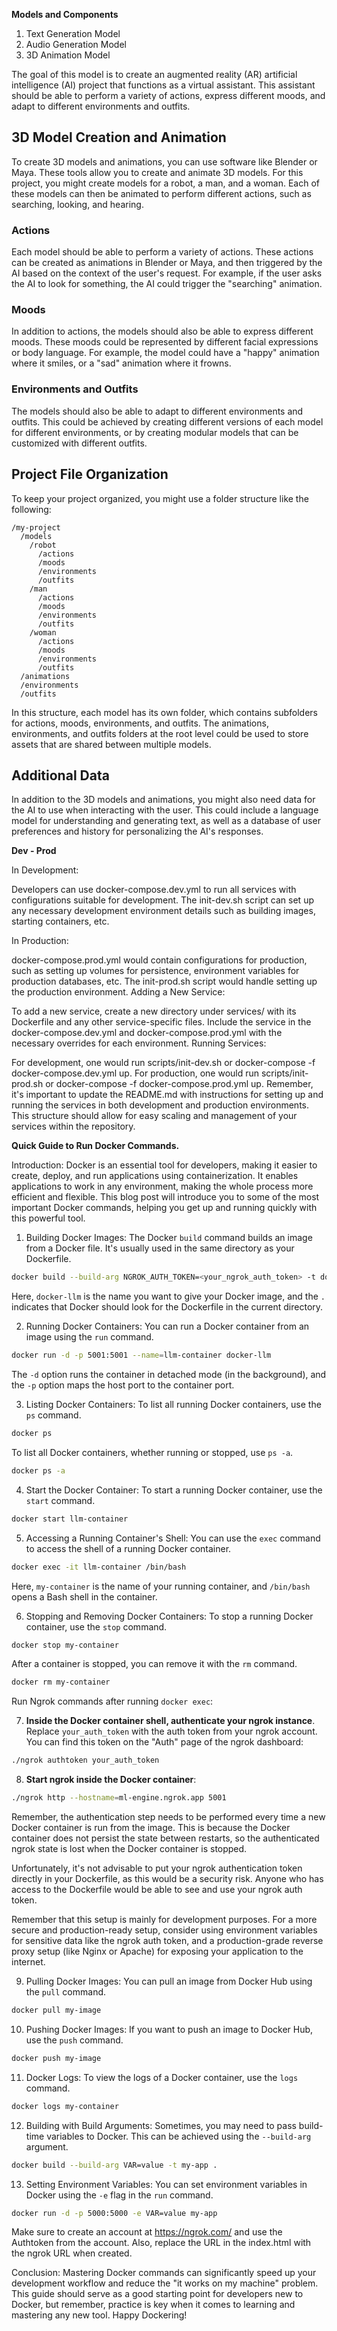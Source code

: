 **Models and Components**

1. Text Generation Model
2. Audio Generation Model
3. 3D Animation Model

The goal of this model is to create an augmented reality (AR) artificial intelligence (AI) project that functions as a virtual assistant. This assistant should be able to perform a variety of actions, express different moods, and adapt to different environments and outfits.

## 3D Model Creation and Animation

To create 3D models and animations, you can use software like Blender or Maya. These tools allow you to create and animate 3D models. For this project, you might create models for a robot, a man, and a woman. Each of these models can then be animated to perform different actions, such as searching, looking, and hearing.

### Actions

Each model should be able to perform a variety of actions. These actions can be created as animations in Blender or Maya, and then triggered by the AI based on the context of the user's request. For example, if the user asks the AI to look for something, the AI could trigger the "searching" animation.

### Moods

In addition to actions, the models should also be able to express different moods. These moods could be represented by different facial expressions or body language. For example, the model could have a "happy" animation where it smiles, or a "sad" animation where it frowns.

### Environments and Outfits

The models should also be able to adapt to different environments and outfits. This could be achieved by creating different versions of each model for different environments, or by creating modular models that can be customized with different outfits.

## Project File Organization

To keep your project organized, you might use a folder structure like the following:

```
/my-project
  /models
    /robot
      /actions
      /moods
      /environments
      /outfits
    /man
      /actions
      /moods
      /environments
      /outfits
    /woman
      /actions
      /moods
      /environments
      /outfits
  /animations
  /environments
  /outfits
```

In this structure, each model has its own folder, which contains subfolders for actions, moods, environments, and outfits. The animations, environments, and outfits folders at the root level could be used to store assets that are shared between multiple models.

## Additional Data

In addition to the 3D models and animations, you might also need data for the AI to use when interacting with the user. This could include a language model for understanding and generating text, as well as a database of user preferences and history for personalizing the AI's responses.

**Dev - Prod**

In Development:

Developers can use docker-compose.dev.yml to run all services with configurations suitable for development.
The init-dev.sh script can set up any necessary development environment details such as building images, starting containers, etc.

In Production:

docker-compose.prod.yml would contain configurations for production, such as setting up volumes for persistence, environment variables for production databases, etc.
The init-prod.sh script would handle setting up the production environment.
Adding a New Service:

To add a new service, create a new directory under services/ with its Dockerfile and any other service-specific files.
Include the service in the docker-compose.dev.yml and docker-compose.prod.yml with the necessary overrides for each environment.
Running Services:

For development, one would run scripts/init-dev.sh or docker-compose -f docker-compose.dev.yml up.
For production, one would run scripts/init-prod.sh or docker-compose -f docker-compose.prod.yml up.
Remember, it's important to update the README.md with instructions for setting up and running the services in both development and production environments. This structure should allow for easy scaling and management of your services within the repository.


**Quick Guide to Run Docker Commands.**

Introduction:
Docker is an essential tool for developers, making it easier to create, deploy, and run applications using containerization. It enables applications to work in any environment, making the whole process more efficient and flexible. This blog post will introduce you to some of the most important Docker commands, helping you get up and running quickly with this powerful tool.

1. Building Docker Images:
The Docker `build` command builds an image from a Docker file. It's usually used in the same directory as your Dockerfile.

```bash
docker build --build-arg NGROK_AUTH_TOKEN=<your_ngrok_auth_token> -t docker-llm .
```

Here, `docker-llm` is the name you want to give your Docker image, and the `.` indicates that Docker should look for the Dockerfile in the current directory.

2. Running Docker Containers:
You can run a Docker container from an image using the `run` command.

```bash
docker run -d -p 5001:5001 --name=llm-container docker-llm
```

The `-d` option runs the container in detached mode (in the background), and the `-p` option maps the host port to the container port.

3. Listing Docker Containers:
To list all running Docker containers, use the `ps` command. 

```bash
docker ps
```

To list all Docker containers, whether running or stopped, use `ps -a`.

```bash
docker ps -a
```

4. Start the Docker Container: 
To start a running Docker container, use the `start` command.

```bash
docker start llm-container
```

5. Accessing a Running Container's Shell:
You can use the `exec` command to access the shell of a running Docker container.

```bash
docker exec -it llm-container /bin/bash
```

Here, `my-container` is the name of your running container, and `/bin/bash` opens a Bash shell in the container.

6. Stopping and Removing Docker Containers:
To stop a running Docker container, use the `stop` command.

```bash
docker stop my-container
```

After a container is stopped, you can remove it with the `rm` command.

```bash
docker rm my-container
```
Run Ngrok commands after running `docker exec`: 

7. **Inside the Docker container shell, authenticate your ngrok instance**. Replace `your_auth_token` with the auth token from your ngrok account. You can find this token on the "Auth" page of the ngrok dashboard:

```bash
./ngrok authtoken your_auth_token
```

8. **Start ngrok inside the Docker container**:

```bash
./ngrok http --hostname=ml-engine.ngrok.app 5001
```

Remember, the authentication step needs to be performed every time a new Docker container is run from the image. This is because the Docker container does not persist the state between restarts, so the authenticated ngrok state is lost when the Docker container is stopped.

Unfortunately, it's not advisable to put your ngrok authentication token directly in your Dockerfile, as this would be a security risk. Anyone who has access to the Dockerfile would be able to see and use your ngrok auth token.

Remember that this setup is mainly for development purposes. For a more secure and production-ready setup, consider using environment variables for sensitive data like the ngrok auth token, and a production-grade reverse proxy setup (like Nginx or Apache) for exposing your application to the internet.


9. Pulling Docker Images:
You can pull an image from Docker Hub using the `pull` command.

```bash
docker pull my-image
```

10. Pushing Docker Images:
If you want to push an image to Docker Hub, use the `push` command.

```bash
docker push my-image
```

11. Docker Logs:
To view the logs of a Docker container, use the `logs` command.

```bash
docker logs my-container
```

12. Building with Build Arguments:
Sometimes, you may need to pass build-time variables to Docker. This can be achieved using the `--build-arg` argument.

```bash
docker build --build-arg VAR=value -t my-app .
```

13. Setting Environment Variables:
You can set environment variables in Docker using the `-e` flag in the `run` command.

```bash
docker run -d -p 5000:5000 -e VAR=value my-app
```

Make sure to create an account at https://ngrok.com/ and use the Authtoken from the account. Also, replace the URL in the index.html with the ngrok URL when created.  

Conclusion:
Mastering Docker commands can significantly speed up your development workflow and reduce the "it works on my machine" problem. This guide should serve as a good starting point for developers new to Docker, but remember, practice is key when it comes to learning and mastering any new tool. Happy Dockering!
